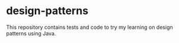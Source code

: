 # design-patterns
This repository contains tests and code to try my learning on design patterns using Java.
